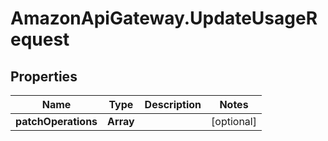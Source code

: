 # AmazonApiGateway.UpdateUsageRequest

## Properties

Name | Type | Description | Notes
------------ | ------------- | ------------- | -------------
**patchOperations** | **Array** |  | [optional] 


